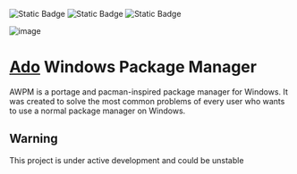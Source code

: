 ![Static Badge](https://img.shields.io/badge/Stage-Pre--alpha-yellow) ![Static Badge](https://img.shields.io/badge/Language-C%23-darkgreen) ![Static Badge](https://img.shields.io/badge/World_Ado_Domination-blue)

![image](https://github.com/user-attachments/assets/16c1475e-ed6c-4898-ba6e-9e44dd345abc)

# [Ado](https://x.com/ado1024imokenp) Windows Package Manager

AWPM is a portage and pacman-inspired package manager for Windows. It was created to solve the most common problems of every user who wants to use a normal package manager on Windows.

## Warning

This project is under active development and could be unstable
